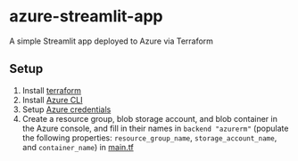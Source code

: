 # azure-streamlit-app
A simple Streamlit app deployed to Azure via Terraform

## Setup
1. Install [terraform](https://www.terraform.io/)
1. Install [Azure CLI](https://learn.microsoft.com/en-us/cli/azure/install-azure-cli)
1. Setup [Azure credentials](https://developer.hashicorp.com/terraform/tutorials/azure-get-started/azure-build#authenticate-using-the-azure-cli)
1. Create a resource group, blob storage account, and blob container in the Azure console, and fill in their names in `backend "azurerm"` (populate the following properties: `resource_group_name`, `storage_account_name`, and `container_name`) in [main.tf](./main.tf)
